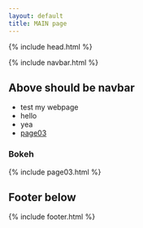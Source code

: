 ```yaml
---
layout: default
title: MAIN page
---
```

{% include head.html %}

{% include navbar.html %}
## Above should be navbar

- test my webpage
- hello
- yea
- [page03](https://thsieh4.github.io/page03)

### Bokeh
{% include page03.html %}


## Footer below
{% include footer.html %}

